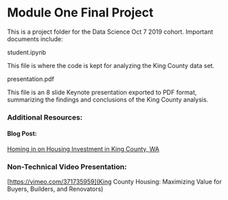 # Module One Final Project

This is a project folder for the Data Science Oct 7 2019 cohort. Important documents include:

student.ipynb

This file is where the code is kept for analyzing the King County data set.

presentation.pdf

This file is an 8 slide Keynote presentation exported to PDF format, summarizing the findings and conclusions of the King County analysis.

### Additional Resources:

#### Blog Post:

[Homing in on Housing Investment in King County, WA](https://terryollila.github.io/homing_in_on_housing_investment_in_king_county_wa)

### Non-Technical Video Presentation:

[https://vimeo.com/371735959](King County Housing: Maximizing Value for Buyers, Builders, and Renovators)